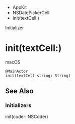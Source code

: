 

- AppKit
- NSDatePickerCell
-  init(textCell:) 

Initializer

# init(textCell:)

macOS

``` source
@MainActor
init(textCell string: String)
```

## See Also

### Initializers

init(coder: NSCoder)


